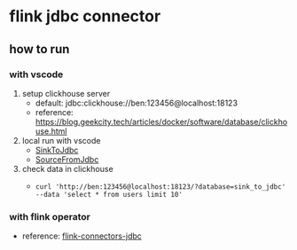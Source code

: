 # flink jdbc connector

## how to run

### with vscode

1. setup clickhouse server
    * default: jdbc:clickhouse://ben:123456@localhost:18123
    * reference: https://blog.geekcity.tech/articles/docker/software/database/clickhouse.html
2. local run with vscode
    * [SinkToJdbc](src/main/java/tech/geekcity/flink/connectors/jdbc/SinkToJdbc.java)
    * [SourceFromJdbc](src/main/java/tech/geekcity/flink/connectors/jdbc/SourceFromJdbc.java)
3. check data in clickhouse
    * ```shell
      curl 'http://ben:123456@localhost:18123/?database=sink_to_jdbc' --data 'select * from users limit 10'
      ```

### with flink operator

* reference: [flink-connectors-jdbc](https://blog.geekcity.tech/articles/data-lake/flink/jdbc/)
